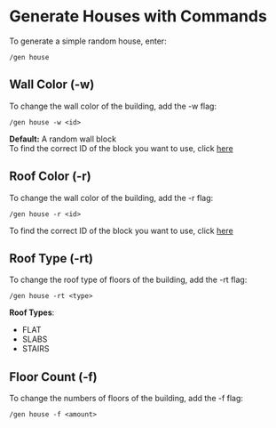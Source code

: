 # Generate Houses with Commands

To generate a simple random house, enter:

```
/gen house
```

## Wall Color (-w)

To change the wall color of the building, add the -w flag:
```
/gen house -w <id>
```
**Default:** A random wall block <br>
To find the correct ID of the block you want to use, click [here](https://www.digminecraft.com/lists/item_id_list_pc_1_12.php)


## Roof Color (-r)

To change the wall color of the building, add the -r flag:
```
/gen house -r <id>
```
To find the correct ID of the block you want to use, click [here](https://www.digminecraft.com/lists/item_id_list_pc_1_12.php)


## Roof Type (-rt)

To change the roof type of floors of the building, add the -rt flag:
```
/gen house -rt <type>
```

**Roof Types**:
- FLAT
- SLABS
- STAIRS


## Floor Count (-f)

To change the numbers of floors of the building, add the -f flag:
```
/gen house -f <amount>
```

